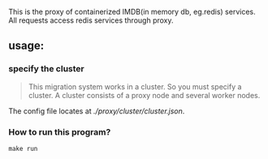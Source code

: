 This is the proxy of containerized IMDB(in memory db, eg.redis) services.
All requests access redis services through proxy. 

## usage:
### specify the cluster
> This migration system works in a cluster. So you must specify a cluster.
A cluster consists of a proxy node and several worker nodes. 

The config file locates at *./proxy/cluster/cluster.json*.

### How to run this program?
```
make run
```
